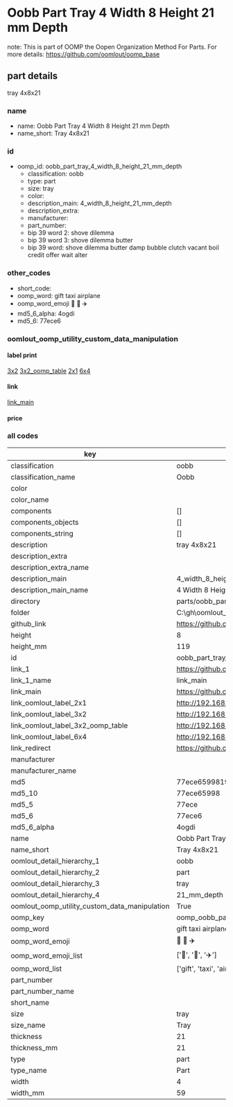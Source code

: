 # Oobb Part Tray 4 Width 8 Height 21 mm Depth  

note: This is part of OOMP the Oopen Organization Method For Parts. For more details: https://github.com/oomlout/oomp_base

##  part details
  



tray 4x8x21



### name
* name: Oobb Part Tray 4 Width 8 Height 21 mm Depth
* name_short: Tray 4x8x21 
### id
* oomp_id: oobb_part_tray_4_width_8_height_21_mm_depth
  * classification: oobb
  * type: part
  * size: tray
  * color: 
  * description_main: 4_width_8_height_21_mm_depth
  * description_extra: 
  * manufacturer: 
  * part_number: 
  * bip 39 word 2: shove dilemma
  * bip 39 word 3: shove dilemma butter
  * bip 39 word: shove dilemma butter damp bubble clutch vacant boil credit offer wait alter

### other_codes
* short_code: 
* oomp_word: gift taxi airplane
* oomp_word_emoji :gift: :taxi: :airplane:
* md5_6_alpha: 4ogdi
* md5_6: 77ece6






### oomlout_oomp_utility_custom_data_manipulation
#### label print
[3x2](http://192.168.1.245:1112/?label=oomp%204ogdi)
[3x2_oomp_table](http://192.168.1.108:1112/?label=oomp%204ogdi)
[2x1](http://192.168.1.242:1112/?label=oomp%204ogdi)
[6x4](http://192.168.1.55:1112/?label=oomp%204ogdi)    

#### link

[link_main](https://github.com/oomlout/oomlout_oobb_version_4_generated_parts/tree/main/navigation_oomp/oobb/part/tray/4_width_8_height_21_mm_depth/part)                              

#### price







### all codes 
| key | value |  
| --- | --- |  
| classification | oobb |  
| classification_name | Oobb |  
| color |  |  
| color_name |  |  
| components | [] |  
| components_objects | [] |  
| components_string | [] |  
| description | tray 4x8x21 |  
| description_extra |  |  
| description_extra_name |  |  
| description_main | 4_width_8_height_21_mm_depth |  
| description_main_name | 4 Width 8 Height 21 mm Depth |  
| directory | parts/oobb_part_tray_4_width_8_height_21_mm_depth |  
| folder | C:\gh\oomlout_oobb_version_4_generated_parts\parts\oobb_part_tray_4_width_8_height_21_mm_depth |  
| github_link | https://github.com/oomlout/oomlout_oomp_part_src/tree/main/parts/oobb_part_tray_4_width_8_height_21_mm_depth |  
| height | 8 |  
| height_mm | 119 |  
| id | oobb_part_tray_4_width_8_height_21_mm_depth |  
| link_1 | https://github.com/oomlout/oomlout_oobb_version_4_generated_parts/tree/main/navigation_oomp/oobb/part/tray/4_width_8_height_21_mm_depth/part |  
| link_1_name | link_main |  
| link_main | https://github.com/oomlout/oomlout_oobb_version_4_generated_parts/tree/main/navigation_oomp/oobb/part/tray/4_width_8_height_21_mm_depth/part |  
| link_oomlout_label_2x1 | http://192.168.1.242:1112/?label=oomp%204ogdi |  
| link_oomlout_label_3x2 | http://192.168.1.245:1112/?label=oomp%204ogdi |  
| link_oomlout_label_3x2_oomp_table | http://192.168.1.108:1112/?label=oomp%204ogdi |  
| link_oomlout_label_6x4 | http://192.168.1.55:1112/?label=oomp%204ogdi |  
| link_redirect | https://github.com/oomlout/oomlout_oobb_version_4_generated_parts/tree/main/parts/oobb_tray_04_08_21 |  
| manufacturer |  |  
| manufacturer_name |  |  
| md5 | 77ece65998191e0cb20ea3723e8f8e38 |  
| md5_10 | 77ece65998 |  
| md5_5 | 77ece |  
| md5_6 | 77ece6 |  
| md5_6_alpha | 4ogdi |  
| name | Oobb Part Tray 4 Width 8 Height 21 mm Depth |  
| name_short | Tray 4x8x21  |  
| oomlout_detail_hierarchy_1 | oobb |  
| oomlout_detail_hierarchy_2 | part |  
| oomlout_detail_hierarchy_3 | tray |  
| oomlout_detail_hierarchy_4 | 21_mm_depth |  
| oomlout_oomp_utility_custom_data_manipulation | True |  
| oomp_key | oomp_oobb_part_tray_4_width_8_height_21_mm_depth |  
| oomp_word | gift taxi airplane |  
| oomp_word_emoji | :gift: :taxi: :airplane: |  
| oomp_word_emoji_list | [':gift:', ':taxi:', ':airplane:'] |  
| oomp_word_list | ['gift', 'taxi', 'airplane'] |  
| part_number |  |  
| part_number_name |  |  
| short_name |  |  
| size | tray |  
| size_name | Tray |  
| thickness | 21 |  
| thickness_mm | 21 |  
| type | part |  
| type_name | Part |  
| width | 4 |  
| width_mm | 59 |  
